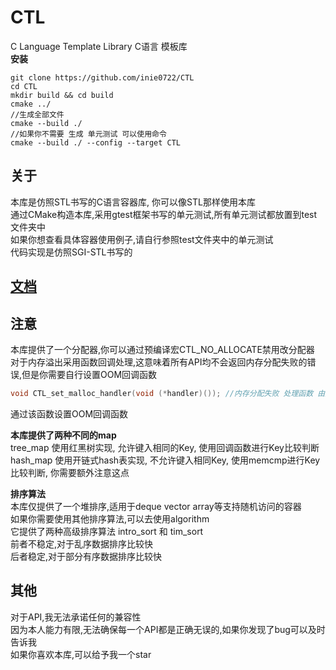 # CTL
C Language Template Library C语言 模板库<br>
__安装__
```
git clone https://github.com/inie0722/CTL
cd CTL
mkdir build && cd build
cmake ../
//生成全部文件
cmake --build ./
//如果你不需要 生成 单元测试 可以使用命令
cmake --build ./ --config --target CTL
```

## 关于
本库是仿照STL书写的C语言容器库, 你可以像STL那样使用本库<br>
通过CMake构造本库,采用gtest框架书写的单元测试,所有单元测试都放置到test文件夹中<br>
如果你想查看具体容器使用例子,请自行参照test文件夹中的单元测试<br>
代码实现是仿照SGI-STL书写的<br>

## [文档](https://inie0722.github.io/CTL/)

## 注意
本库提供了一个分配器,你可以通过预编译宏CTL_NO_ALLOCATE禁用改分配器<br>
对于内存溢出采用函数回调处理,这意味着所有API均不会返回内存分配失败的错误,但是你需要自行设置OOM回调函数<br>
```c
void CTL_set_malloc_handler(void (*handler)()); //内存分配失败 处理函数 由用户自定义
```
通过该函数设置OOM回调函数<br>

__本库提供了两种不同的map__<br>
tree_map 使用红黑树实现, 允许键入相同的Key, 使用回调函数进行Key比较判断<br>
hash_map 使用开链式hash表实现, 不允许键入相同Key, 使用memcmp进行Key比较判断, 你需要额外注意这点<br>

__排序算法__<br>
本库仅提供了一个堆排序,适用于deque vector array等支持随机访问的容器<br>
如果你需要使用其他排序算法,可以去使用algorithm<br>
它提供了两种高级排序算法 intro_sort 和 tim_sort<br>
前者不稳定,对于乱序数据排序比较快<br>
后者稳定,对于部分有序数据排序比较快<br>

## 其他
对于API,我无法承诺任何的兼容性<br>
因为本人能力有限,无法确保每一个API都是正确无误的,如果你发现了bug可以及时告诉我<br>
如果你喜欢本库,可以给予我一个star<br>